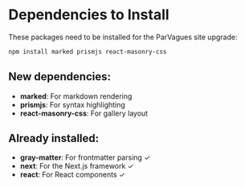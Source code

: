 # Dependencies to Install

These packages need to be installed for the ParVagues site upgrade:

```bash
npm install marked prismjs react-masonry-css
```

## New dependencies:
- **marked**: For markdown rendering
- **prismjs**: For syntax highlighting
- **react-masonry-css**: For gallery layout

## Already installed:
- **gray-matter**: For frontmatter parsing ✓
- **next**: For the Next.js framework ✓
- **react**: For React components ✓
